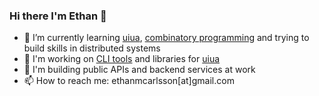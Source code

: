 ### Hi there I'm Ethan 👋

- 🌱 I’m currently learning [uiua](https://www.uiua.org/), [combinatory programming](https://combinatorylogic.com/) and trying to build skills in distributed systems
- 🔭 I'm working on [CLI tools](https://github.com/ethancarlsson/openapi-to-hurl) and libraries for [uiua](https://github.com/ethancarlsson/assert_it.ua)
- 💼 I'm building public APIs and backend services at work
- 📫 How to reach me: ethanmcarlsson[at]gmail.com
